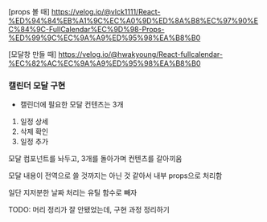 [props 볼 때]
https://velog.io/@vlck1111/React-%ED%94%84%EB%A1%9C%EC%A0%9D%ED%8A%B8%EC%97%90%EC%84%9C-FullCalendar%EC%9D%98-Props-%ED%99%9C%EC%9A%A9%ED%95%98%EA%B8%B0

[모달창 만들 때]
https://velog.io/@hwakyoung/React-fullcalendar-%EC%82%AC%EC%9A%A9%ED%95%98%EA%B8%B0

### 캘린더 모달 구현

- 캘린더에 필요한 모달 컨텐츠는 3개

1. 일정 상세
2. 삭제 확인
3. 일정 추가

모달 컴포넌트를 놔두고, 3개를 돌아가며 컨텐츠를 갈아끼움

모달 내용이 전역으로 쓸 것까지는 아닌 것 같아서 내부 props으로 처리함

일단 지저분한 날짜 처리는 유틸 함수로 빼자

TODO: 머리 정리가 잘 안됐었는데, 구현 과정 정리하기

